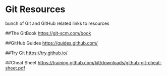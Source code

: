 # Git Resources
bunch of Git and GitHub related links to resources

##The GitBook
https://git-scm.com/book

##GitHub Guides
https://guides.github.com/

##Try Git
https://try.github.io/

##Cheat Sheet
https://training.github.com/kit/downloads/github-git-cheat-sheet.pdf
